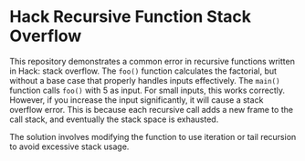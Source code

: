 # Hack Recursive Function Stack Overflow

This repository demonstrates a common error in recursive functions written in Hack: stack overflow. The `foo()` function calculates the factorial, but without a base case that properly handles inputs effectively.  The `main()` function calls `foo()` with 5 as input. For small inputs, this works correctly. However, if you increase the input significantly, it will cause a stack overflow error. This is because each recursive call adds a new frame to the call stack, and eventually the stack space is exhausted.

The solution involves modifying the function to use iteration or tail recursion to avoid excessive stack usage.